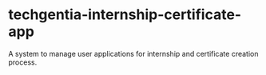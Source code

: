 # techgentia-internship-certificate-app
A system to manage user applications for internship and certificate creation process.
